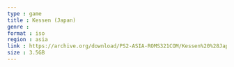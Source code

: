 ```yaml
---
type : game
title : Kessen (Japan)
genre : 
format : iso
region : asia
link : https://archive.org/download/PS2-ASIA-ROMS321COM/Kessen%20%28Japan%29.7z
size : 3.5GB
---
```

